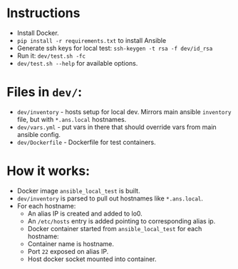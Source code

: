 # Instructions

- Install Docker.
- `pip install -r requirements.txt` to install Ansible
- Generate ssh keys for local test: `ssh-keygen -t rsa -f dev/id_rsa`
- Run it: `dev/test.sh -fc`
- `dev/test.sh --help` for available options.

# Files in `dev/`:

- `dev/inventory` - hosts setup for local dev. Mirrors main ansible `inventory` file, but with `*.ans.local` hostnames.
- `dev/vars.yml` - put vars in there that should override vars from main ansible config.
- `dev/Dockerfile` - Dockerfile for test containers.

# How it works:

- Docker image `ansible_local_test` is built.
- `dev/inventory` is parsed to pull out hostnames like `*.ans.local`.
- For each hostname:
  - An alias IP is created and added to lo0.
  - An `/etc/hosts` entry is added pointing to corresponding alias ip.
  - Docker container started from `ansible_local_test` for each hostname:
  - Container name is hostname.
  - Port `22` exposed on alias IP.
  - Host docker socket mounted into container.